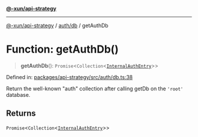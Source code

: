 [**@-xun/api-strategy**](../../../README.md)

***

[@-xun/api-strategy](../../../README.md) / [auth/db](../README.md) / getAuthDb

# Function: getAuthDb()

> **getAuthDb**(): `Promise`\<`Collection`\<[`InternalAuthEntry`](../../types/type-aliases/InternalAuthEntry.md)\>\>

Defined in: [packages/api-strategy/src/auth/db.ts:38](https://github.com/Xunnamius/api-utils/blob/ee7740d17f3fcf19933c048d9a79c5c0520267a8/packages/api-strategy/src/auth/db.ts#L38)

Return the well-known "auth" collection after calling getDb on the
`'root'` database.

## Returns

`Promise`\<`Collection`\<[`InternalAuthEntry`](../../types/type-aliases/InternalAuthEntry.md)\>\>

